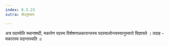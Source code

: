 ```yaml
---
index: 8.3.23
sutra: मोऽनुस्वारः

---
```

 अत्र पदस्येति स्थानषष्ठी, मकारेण पदस्य विशेषणान्नकारान्तस्य पदस्यालोन्त्यस्यानुस्वारो विज्ञायते । तदाह - मकारस्य पदान्तस्यति ॥